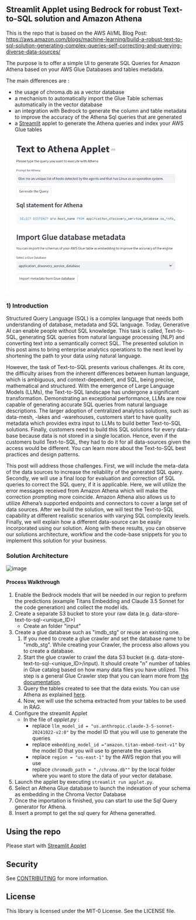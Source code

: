 ## Streamlit Applet using Bedrock for robust Text-to-SQL solution and Amazon Athena

This is the repo that is based on the AWS AI/ML Blog Post: https://aws.amazon.com/blogs/machine-learning/build-a-robust-text-to-sql-solution-generating-complex-queries-self-correcting-and-querying-diverse-data-sources/

The purpose is to offer a simple UI to generate SQL Queries for Amazon Athena based on your AWS Glue Databases and tables metadata.

The main differences are : 

* the usage of chroma.db as a vector database 
* a mechanism to automatically import the Glue Table schemas automatically in the vector database
* an integration with Bedrock to generate the column and table metadata to improve the accuracy of the Athena Sql queries that are generated
* a [Streamlit](https://streamlit.io/) applet to generate the Athena queries and index your AWS Glue tables

![Streamlit applet screenshot](screenshot.png)

### 1)	Introduction

Structured Query Language (SQL) is a complex language that needs both understanding of database, metadata and SQL language. Today, Generative AI can enable people without SQL knowledge. This task is called, Text-to-SQL, generating SQL queries from natural language processing (NLP) and converting text into a semantically correct SQL. The presented solution in this post aims to bring enterprise analytics operations to the next level by shortening the path to your data using natural language. 

However, the task of Text-to-SQL presents various challenges. At its core, the difficulty arises from the inherent differences between human language, which is ambiguous, and context-dependent, and SQL, being precise, mathematical and structured. With the emergence of Large Language Models (LLMs), the Text-to-SQL landscape has undergone a significant transformation. Demonstrating an exceptional performance, LLMs are now capable of generating accurate SQL queries from natural language descriptions. The larger adoption of centralized analytics solutions, such as data-mesh, -lakes and -warehouses, customers start to have quality metadata which provides extra input to LLMs to build better Text-to-SQL solutions. Finally, customers need to build this SQL solutions for every data-base because data is not stored in a single location. Hence, even if the customers build Text-to-SQL, they had to do it for all data-sources given the access would be different. You can learn more about the Text-to-SQL best practices and design patterns.

This post will address those challenges. First, we will include the meta-data of the data sources to increase the reliability of the generated SQL query. Secondly, we will use a final loop for evaluation and correction of SQL queries to correct the SQL query, if it is applicable. Here, we will utilize the error messages received from Amazon Athena which will make the correction prompting more coincide. Amazon Athena also allows us to utilize Athena’s supported endpoints and connectors to cover a large set of data sources. After we build the solution, we will test the Text-to-SQL capability at different realistic scenarios with varying SQL complexity levels. Finally, we will explain how a different data-source can be easily incorporated using our solution. Along with these results, you can observe our solutions architecture, workflow and the code-base snippets for you to implement this solution for your business.


### Solution Architecture
<img width="434" alt="image" src="https://github.com/aws-samples/text-to-sql-for-athena/assets/84034588/0c523340-0d7d-4da0-a409-1583a04184fe">

#### Process Walkthrough
1. Enable the Bedrock models that will be needed in our region to preform the predictions (example Titans Embedding and Claude 3.5 Sonnet for the code generation) and collect the model ids.
2. Create a separate S3 bucket to store your raw data (e.g. data-store-text-to-sql-<unique_ID>) 
    - Create an  folder "input"
3. Create a glue database such as "imdb_stg" or reuse an existing one.
   1. If you need to create a glue crawler and set the database name to be "imdb_stg". While creating your Crawler, the process also allows you to create a database.
   2.  Start the glue crawler to crawl the data S3 bucket (e.g. data-store-text-to-sql-<unique_ID>/input). It should create "n" number of tables in Glue catalog based on how many data files you have utilized. This step is a general Glue Crawler step that you can learn more from [the documentation](https://docs.aws.amazon.com/glue/latest/dg/define-crawler.html).
   3. Query the tables created to see that the data exists. You can use Athena as explained [here](https://docs.aws.amazon.com/athena/latest/ug/querying-glue-catalog.html).
   4. Now, we will use the schema extracted from your tables to be used in RAG. 
4. Configure the streamlit Applet
    - In the file of _applet.py_ : 
        - replace `llm_model_id = "us.anthropic.claude-3-5-sonnet-20241022-v2:0"` by the model ID that you will use to generate the queries
        - replace `embedding_model_id ="amazon.titan-embed-text-v1"` by the model ID that you will use to generate the queries
        - replace `region = "us-east-1"` by the AWS region that you will use    
        - replace `chromadb_path = "./chroma.db""` by the local folder where you want to store the data of your vector database.
5. Launch the applet by executing `streamlit run applet.py`. 
6. Select an Athena Glue database to launch the indexation of your schema as embedding in the Chroma Vector Database
7. Once the importation is finished, you can start to use the Sql Query generator for Athena.
8. Insert a prompt to get the sql query for Athena generatted.

## Using the repo
Please start with [Streamlit Applet](applet.py)

## Security

See [CONTRIBUTING](CONTRIBUTING.md#security-issue-notifications) for more information.

## License

This library is licensed under the MIT-0 License. See the LICENSE file.

